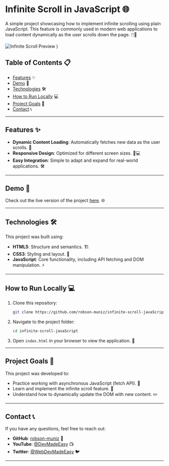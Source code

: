 
# Infinite Scroll in JavaScript 🌐

A simple project showcasing how to implement infinite scrolling using plain JavaScript. This feature is commonly used in modern web applications to load content dynamically as the user scrolls down the page. 🖱️📜

![Infinite Scroll Preview](https://github.com/user-attachments/assets/a897769a-1dea-4f2d-855c-ea1e8c810c51)
)

## Table of Contents 📋

- [Features](#features) ✨
- [Demo](#demo) 🚀
- [Technologies](#technologies) 🛠️
- [How to Run Locally](#how-to-run-locally) 💻
- [Project Goals](#project-goals) 🎯
- [Contact](#contact) 📞

---

## Features ✨

- **Dynamic Content Loading**: Automatically fetches new data as the user scrolls. 🔄
- **Responsive Design**: Optimized for different screen sizes. 📱💻
- **Easy Integration**: Simple to adapt and expand for real-world applications. 🛠️

---

## Demo 🚀

Check out the live version of the project [here](https://clever-strudel-623f22.netlify.app). 🌐

---

## Technologies 🛠️

This project was built using:

- **HTML5**: Structure and semantics. 🏗️
- **CSS3**: Styling and layout. 🎨
- **JavaScript**: Core functionality, including API fetching and DOM manipulation. ⚡

---

## How to Run Locally 💻

1. Clone this repository:
   ```bash
   git clone https://github.com/robson-muniz/infinite-scroll-javaScript.git
   ```
2. Navigate to the project folder:
   ```bash
   cd infinite-scroll-javaScript
   ```
3. Open `index.html` in your browser to view the application. 🌟

---

## Project Goals 🎯

This project was developed to:

- Practice working with asynchronous JavaScript (fetch API). 🔗
- Learn and implement the infinite scroll feature. 🔄
- Understand how to dynamically update the DOM with new content. ✏️

---

## Contact 📞

If you have any questions, feel free to reach out:

- **GitHub**: [robson-muniz](https://github.com/robson-muniz) 🐙
- **YouTube**: [@DevMadeEasy](https://youtube.com/@DevMadeEasy) 📺
- **Twitter**: [@WebDevMadeEasy](https://x.com/WebDevMadeEasy) 🐦

---
